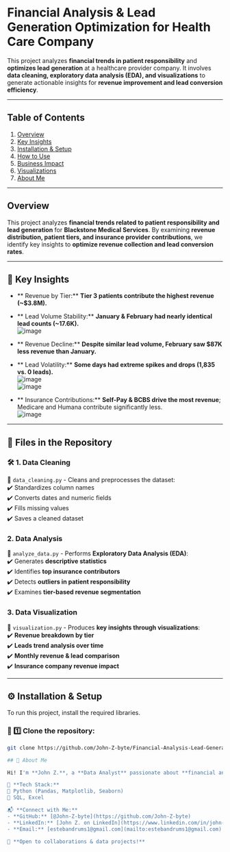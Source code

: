 #  Financial Analysis & Lead Generation Optimization for Health Care Company

This project analyzes **financial trends in patient responsibility** and **optimizes lead generation** at a healthcare provider company. It involves **data cleaning, exploratory data analysis (EDA), and visualizations** to generate actionable insights for **revenue improvement and lead conversion efficiency**.

---

##  Table of Contents
1. [Overview](#-overview)  
2. [Key Insights](#-key-insights)  
3. [Installation & Setup](#-installation--setup)  
4. [How to Use](#-how-to-use)  
5. [Business Impact](#-business-impact)  
6. [Visualizations](#-visualizations)  
7. [About Me](#-about-me)  

---

##  Overview
This project analyzes **financial trends related to patient responsibility and lead generation** for **Blackstone Medical Services**. By examining **revenue distribution, patient tiers, and insurance provider contributions**, we identify key insights to **optimize revenue collection and lead conversion rates**.

---

## 🔎 Key Insights
- ** Revenue by Tier:** **Tier 3 patients contribute the highest revenue (~$3.8M).**
- ** Lead Volume Stability:** **January & February had nearly identical lead counts (~17.6K).**  
  ![image](https://github.com/user-attachments/assets/725bf4e6-4d6e-49fc-b4c3-6a1cc9bb773b)

- ** Revenue Decline:** **Despite similar lead volume, February saw $87K less revenue than January.**
- ** Lead Volatility:** **Some days had extreme spikes and drops (1,835 vs. 0 leads).**  
  ![image](https://github.com/user-attachments/assets/82f36399-7924-4c46-8a22-7c33cc92c9f9)  
  ![image](https://github.com/user-attachments/assets/b772fc6b-de87-4a47-8ed0-3ee5d2840fee)

- ** Insurance Contributions:** **Self-Pay & BCBS drive the most revenue**; Medicare and Humana contribute significantly less.  
  ![image](https://github.com/user-attachments/assets/3dcc404c-0a41-4689-8d2b-0c81f6345f98)

---

## 📂 Files in the Repository

### 🛠 **1. Data Cleaning**
📌 `data_cleaning.py` - Cleans and preprocesses the dataset:  
✔️ Standardizes column names  
✔️ Converts dates and numeric fields  
✔️ Fills missing values  
✔️ Saves a cleaned dataset  

###  **2. Data Analysis**
📌 `analyze_data.py` - Performs **Exploratory Data Analysis (EDA)**:  
✔️ Generates **descriptive statistics**  
✔️ Identifies **top insurance contributors**  
✔️ Detects **outliers in patient responsibility**  
✔️ Examines **tier-based revenue segmentation**  

###  **3. Data Visualization**
📌 `visualization.py` - Produces **key insights through visualizations**:  
✔️ **Revenue breakdown by tier**  
✔️ **Leads trend analysis over time**  
✔️ **Monthly revenue & lead comparison**  
✔️ **Insurance company revenue impact**  

---

## ⚙ Installation & Setup
To run this project, install the required libraries.

### 🔹 1️⃣ **Clone the repository**:
```bash
git clone https://github.com/John-Z-byte/Financial-Analysis-Lead-Generation-Optimization-for-Health-Care-Company.git

## 🚀 About Me

Hi! I'm **John Z.**, a **Data Analyst** passionate about **financial analytics, sales optimization, and healthcare data insights**.  

🔹 **Tech Stack:**  
📌 Python (Pandas, Matplotlib, Seaborn)  
📌 SQL, Excel  

📬 **Connect with Me:**  
- **GitHub:** [@John-Z-byte](https://github.com/John-Z-byte)  
- **LinkedIn:** [John Z. on LinkedIn](https://www.linkedin.com/in/john-z-99698a115/)  
- **Email:** [estebandrums1@gmail.com](mailto:estebandrums1@gmail.com)  

🚀 **Open to collaborations & data projects!**


